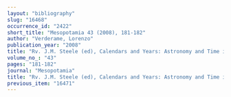 ```yaml
---
layout: "bibliography"
slug: "16468"
occurrence_id: "2422"
short_title: "Mesopotamia 43 (2008), 181-182"
author: "Verderame, Lorenzo"
publication_year: "2008"
title: "Rv. J.M. Steele (ed), Calendars and Years: Astronomy and Time in the Ancient Near East."
volume_no_: "43"
pages: "181-182"
journal: "Mesopotamia"
title: "Rv. J.M. Steele (ed), Calendars and Years: Astronomy and Time in the Ancient Near East."
previous_item: "16471"
---
```

